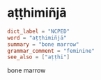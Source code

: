 # aṭṭhimiñjā

``` toml
dict_label = "NCPED"
word = "aṭṭhimiñjā"
summary = "bone marrow"
grammar_comment = "feminine"
see_also = ["aṭṭhi"]
```

bone marrow

